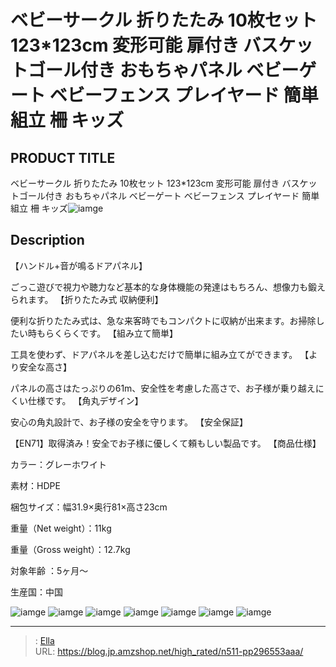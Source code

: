 # ベビーサークル 折りたたみ 10枚セット 123*123cm 変形可能 扉付き バスケットゴール付き おもちゃパネル ベビーゲート ベビーフェンス プレイヤード 簡単組立 柵 キッズ


## PRODUCT TITLE 

ベビーサークル 折りたたみ 10枚セット 123*123cm 変形可能 扉付き バスケットゴール付き おもちゃパネル ベビーゲート ベビーフェンス プレイヤード 簡単組立 柵 キッズ![iamge](https://b2bfiles1.gigab2b.cn/image/wkseller/303/20221019_69bd9f5621e20fc085518852114221af.jpg)

## Description

【ハンドル&#43;音が鳴るドアパネル】

ごっこ遊びで視力や聴力など基本的な身体機能の発達はもちろん、想像力も鍛えられます。
【折りたたみ式 収納便利】

便利な折りたたみ式は、急な来客時でもコンパクトに収納が出来ます。お掃除したい時もらくらくです。
【組み立て簡単】

工具を使わず、ドアパネルを差し込むだけで簡単に組み立てができます。
【より安全な高さ】

パネルの高さはたっぷりの61m、安全性を考慮した高さで、お子様が乗り越えにくい仕様です。
【角丸デザイン】

安心の角丸設計で、お子様の安全を守ります。
【安全保証】

【EN71】取得済み！安全でお子様に優しくて頼もしい製品です。
【商品仕様】

カラー：グレーホワイト

素材：HDPE

梱包サイズ：幅31.9×奥行81×高さ23cm

重量（Net weight）：11kg

重量（Gross weight）：12.7kg

対象年齢 ：5ヶ月～

生産国：中国



![iamge](https://b2bfiles1.gigab2b.cn/image/wkseller/303/20221019_c30cde1c27ce437283bc4f44ac9f2f9e.jpg)
![iamge](https://b2bfiles1.gigab2b.cn/image/wkseller/303/20221019_c39985148f2ee5069e5341392e5eace7.png)
![iamge](https://b2bfiles1.gigab2b.cn/image/wkseller/303/20221019_3d9d4daefe611e00d0a438d0f778f37f.jpg)
![iamge](https://b2bfiles1.gigab2b.cn/image/wkseller/303/20221019_c3a5d261c0384c480dd16916b41ddac5.png)
![iamge](https://b2bfiles1.gigab2b.cn/image/wkseller/303/20221019_79c7df2a2c672c2c5a34bd9e084c6b62.jpg)
![iamge](https://b2bfiles1.gigab2b.cn/image/wkseller/303/20221019_df784dcbb2bb6cc0fee664b0994aca19.jpg)
![iamge](https://b2bfiles1.gigab2b.cn/image/wkseller/303/20221019_985a2c187357a64fcf5fe9982259bae5.jpg)


---

> : [Ella](https://blog.jp.amzshop.net/)  
> URL: https://blog.jp.amzshop.net/high_rated/n511-pp296553aaa/  

